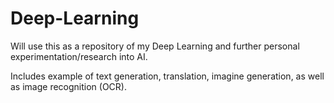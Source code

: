# Deep-Learning
Will use this as a repository of my Deep Learning and further personal experimentation/research into AI.

Includes example of text generation, translation, imagine generation, as well as image recognition (OCR).
